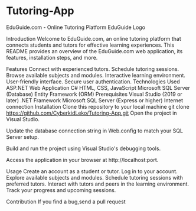 # Tutoring-App
EduGuide.com - Online Tutoring Platform
EduGuide Logo

Introduction
Welcome to EduGuide.com, an online tutoring platform that connects students and tutors for effective learning experiences. This README provides an overview of the EduGuide.com web application, its features, installation steps, and more.

Features
Connect with experienced tutors.
Schedule tutoring sessions.
Browse available subjects and modules.
Interactive learning environment.
User-friendly interface.
Secure user authentication.
Technologies Used
ASP.NET Web Application
C#
HTML, CSS, JavaScript
Microsoft SQL Server (Database)
Entity Framework (ORM)
Prerequisites
Visual Studio (2019 or later)
.NET Framework
Microsoft SQL Server (Express or higher)
Internet connection
Installation
Clone this repository to your local machine
git clone https://github.com/CyberkidLeko/Tutoring-App.git
Open the project in Visual Studio.

Update the database connection string in Web.config to match your SQL Server setup.

Build and run the project using Visual Studio's debugging tools.

Access the application in your browser at http://localhost:port.

Usage
Create an account as a student or tutor.
Log in to your account.
Explore available subjects and modules.
Schedule tutoring sessions with preferred tutors.
Interact with tutors and peers in the learning environment.
Track your progress and upcoming sessions.

Contribution
If you find a bug,send a pull request
